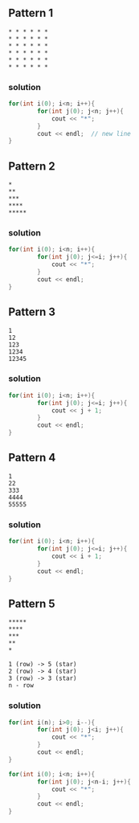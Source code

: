 ## Pattern 1
```
* * * * * *
* * * * * *
* * * * * *
* * * * * *
* * * * * *
* * * * * *
```

### solution
```c
for(int i(0); i<n; i++){
        for(int j(0); j<n; j++){
            cout << "*";
        }
        cout << endl;  // new line
}
```

## Pattern 2
```
*
**
***
****
*****
```

### solution
```c
for(int i(0); i<n; i++){
        for(int j(0); j<=i; j++){
            cout << "*"; 
        }
        cout << endl;
}
```

## Pattern 3
```
1
12
123
1234
12345
```

### solution
```c
for(int i(0); i<n; i++){
        for(int j(0); j<=i; j++){
            cout << j + 1; 
        }
        cout << endl;
}
```

## Pattern 4
```
1
22
333
4444
55555
```

### solution
```c
for(int i(0); i<n; i++){
        for(int j(0); j<=i; j++){
            cout << i + 1; 
        }
        cout << endl;
}
```

## Pattern 5
```
*****
****
***
**
*

1 (row) -> 5 (star)
2 (row) -> 4 (star)
3 (row) -> 3 (star)
n - row
```

### solution
```c
for(int i(n); i>0; i--){
        for(int j(0); j<i; j++){
            cout << "*"; 
        }
        cout << endl;
}

for(int i(0); i<n; i++){
        for(int j(0); j<n-i; j++){
            cout << "*"; 
        }
        cout << endl;
}
```
